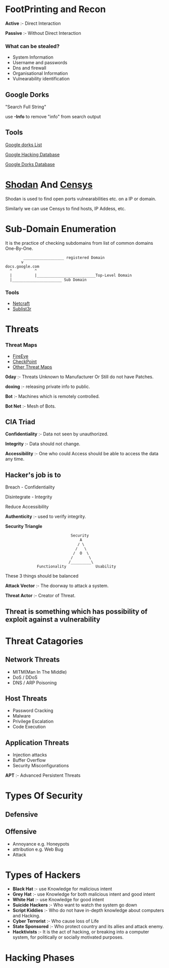# FootPrinting and Recon

**Active** :- Direct Interaction

**Passive** :- Without Direct Interaction

### What can be stealed?
* System Information
* Username and passwords
* Dns and firewall
* Organisational Information
* Vulnearability identification

## Google Dorks

"Search Full String"

use **-Info** to remove "info" from search output

## Tools

[Google dorks List](https://securitytrails.com/blog/google-hacking-techniques)

[Google Hacking Database](https://www.exploit-db.com/google-hacking-database)

[Google Dorks Database](https://www.boxpiper.com/posts/google-dork-list)

# [Shodan](https://www.shodan.io/) And [Censys](https://search.censys.io/)

Shodan is used to find open ports vulnearabilities etc. on a IP or domain.

Similarly we can use Censys to find hosts, IP Addess, etc.

# Sub-Domain Enumeration
It is the practice of checking subdomains from list of common domains One-By-One.

``` 
        __________________ registered Domain
       v
docs.google.com
  ^          ^
  |          |__________________________Top-Level Domain
  |______________________ Sub Domain
```

### Tools

* [Netcraft](https://www.netcraft.com/tools/)
* [Sublist3r](https://github.com/aboul3la/Sublist3r)

# Threats
### Threat Maps

* [FireEye](https://www.fireeye.com/cyber-map/threat-map.html)
* [CheckPoint](https://threatmap.checkpoint.com/)
* [Other Threat Maps](https://www.google.com/search?q=threat+map)
  
**0day** :- Threats Unknown to Manufacturer Or Still do not have Patches.

**doxing** :- releasing private info to public.

**Bot** :- Machines which is remotely controlled.

**Bot Net** :- Mesh of Bots.

## CIA Triad

**Confidentiality** :- Data not seen by unauthorized.

**Integrity** :- Data should not change.

**Accessibility** :- One who could Access should be able to access the data any time.

## Hacker's job is to 

Breach - Confidentiality

Disintegrate - Integrity

Reduce Accessibility

**Authenticity** :- used to verify integrity.

**Security Triangle**

```
                             Security
                                 A
                                / \
                               /   \
                              /  O  \
                             /       \
                            /_________\
              Functionality             Usability
```
These 3 things should be balanced

**Attack Vector** :- The doorway to attack a system.

**Threat Actor** :- Creator of Threat.


## **Threat** is something which has possibility of **exploit** against a **vulnerability**

# Threat Catagories

## Network Threats
* MITM(Man In The Middle)
* DoS / DDoS
* DNS / ARP Poisoning
  
## Host Threats
* Password Cracking
* Malware
* Privilege Escalation
* Code Execution
  
## Application Threats 
* Injection attacks
* Buffer Overflow
* Security Misconfigurations
  

**APT** :- Advanced Persistent Threats

# Types Of Security

## Defensive
## Offensive
* Annoyance e.g. Honeypots
* attribution e.g. Web Bug
* Attack

# Types of Hackers

* **Black Hat** :- use Knowledge for malicious intent
*  **Grey Hat** :- use Knowledge for both malicious intent and good intent
*  **White Hat** :- use Knowledge for good intent
* **Suicide Hackers** :- Who want to watch the system go down
* **Script Kiddies** :- Who do not have in-depth knowledge about computers and Hacking.
* **Cyber Terrorist** :- Who cause loss of Life
* **State Sponsored** :- Who protect country and its allies and attack enemy.
* **Hacktivists** :- It is the act of hacking, or breaking into a computer system, for politically or socially motivated purposes.
  
# Hacking Phases
